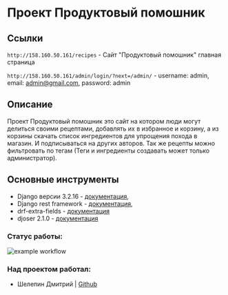 # Проект Продуктовый помошник
## Ссылки
`http://158.160.50.161/recipes` - Сайт "Продуктовый помошник" главная страница

`http://158.160.50.161/admin/login/?next=/admin/` - username: admin, email: admin@gmail.com, password: admin

## Описание 
Проект Продуктовый помошник это сайт на котором люди могут делиться своими рецептами, добавлять их в избранное и корзину, а из корзины скачать список ингредиентов
для упрощения похода в магазин. И подписываться на других авторов.
Так же рецепты можно фильтровать по тегам (Теги и ингредиенты создавать может только администратор).

## Основные инструменты

- Django версии 3.2.16 - [документация][1],
- Django rest framework - [документация][2],
- drf-extra-fields - [документация][3]
- djoser 2.1.0 - [документация][4]

[1]: <https://www.djangoproject.com/>
[2]: <https://www.django-rest-framework.org/>
[3]: <https://github.com/Hipo/drf-extra-fields>
[4]: <https://djoser.readthedocs.io/en/latest/getting_started.html>

### Статус работы:

![example workflow](https://github.com/oladushkin/foodgram-project-react/actions/workflows/foodgam_workflow.yml/badge.svg)

### Над проектом работал:

- Шелепин Дмитрий | [Github](https://github.com/oladushkin)
